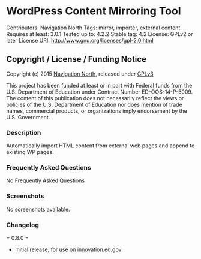 # WordPress Content Mirroring Tool #

Contributors: Navigation North
Tags: mirror, importer, external content
Requires at least: 3.0.1
Tested up to: 4.2.2
Stable tag: 4.2
License: GPLv2 or later
License URI: http://www.gnu.org/licenses/gpl-2.0.html

## Copyright / License / Funding Notice

Copyright (c) 2015 [Navigation North](http://navigationnorth.com), released under [GPLv3](LICENSE)

This project has been funded at least or in part with Federal funds from the U.S. Department of Education under Contract Number ED-OOS-14-P-5009. The content of this publication does not necessarily reflect the views or policies of the U.S. Department of Education nor does mention of trade names, commercial products, or organizations imply endorsement by the U.S. Government.

### Description ###

Automatically import HTML content from external web pages and append to existing WP pages.

### Frequently Asked Questions ###

No Frequently Asked Questions

### Screenshots ###

No screenshots available.

### Changelog ###

= 0.8.0 =
* Initial release, for use on innovation.ed.gov
